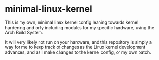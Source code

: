 # minimal-linux-kernel
This is my own, minimal linux kernel config leaning towards kernel hardening and only including modules for my specific hardware, using the Arch Build System.

It will very likely not run on your hardware, and this repository is simply a way for me to keep track of changes as the Linux kernel development advances, and as I make changes to the kernel config, or my own patch.
